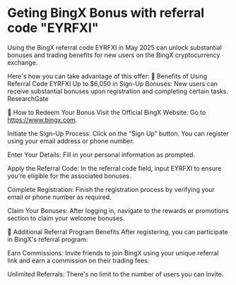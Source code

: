 # Geting BingX Bonus with referral code "EYRFXI"
Using the BingX referral code EYRFXI in May 2025 can unlock substantial bonuses and trading benefits for new users on the BingX cryptocurrency exchange.


Here's how you can take advantage of this offer:
🎁 Benefits of Using Referral Code EYRFXI
Up to $6,050 in Sign-Up Bonuses: New users can receive substantial bonuses upon registration and completing certain tasks. 
ResearchGate

📝 How to Redeem Your Bonus
Visit the Official BingX Website:
Go to https://www.bingx.com.

Initiate the Sign-Up Process:
Click on the “Sign Up” button. You can register using your email address or phone number.

Enter Your Details:
Fill in your personal information as prompted.

Apply the Referral Code:
In the referral code field, input EYRFXI to ensure you're eligible for the associated bonuses.

Complete Registration:
Finish the registration process by verifying your email or phone number as required.

Claim Your Bonuses:
After logging in, navigate to the rewards or promotions section to claim your welcome bonuses.

🔄 Additional Referral Program Benefits
After registering, you can participate in BingX's referral program:

Earn Commissions: Invite friends to join BingX using your unique referral link and earn a commission on their trading fees.

Unlimited Referrals: There's no limit to the number of users you can invite.



